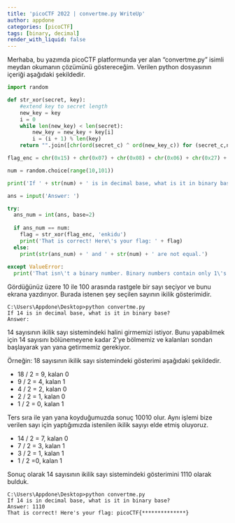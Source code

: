 ```yaml
---
title: 'picoCTF 2022 | convertme.py WriteUp'
author: appdone
categories: [picoCTF]
tags: [binary, decimal]
render_with_liquid: false
---
```


Merhaba, bu yazımda picoCTF platformunda yer alan “convertme.py” isimli meydan okumanın çözümünü göstereceğim. Verilen python dosyasının içeriği aşağıdaki şekildedir.

```py
import random

def str_xor(secret, key):
    #extend key to secret length
    new_key = key
    i = 0
    while len(new_key) < len(secret):
        new_key = new_key + key[i]
        i = (i + 1) % len(key)        
    return "".join([chr(ord(secret_c) ^ ord(new_key_c)) for (secret_c,new_key_c) in zip(secret,new_key)])

flag_enc = chr(0x15) + chr(0x07) + chr(0x08) + chr(0x06) + chr(0x27) + chr(0x21) + chr(0x23) + chr(0x15) + chr(0x5f) + chr(0x05) + chr(0x08) + chr(0x2a) + chr(0x1c) + chr(0x5e) + chr(0x1e) + chr(0x1b) + chr(0x3b) + chr(0x17) + chr(0x51) + chr(0x5b) + chr(0x58) + chr(0x5c) + chr(0x3b) + chr(0x42) + chr(0x57) + chr(0x5c) + chr(0x0d) + chr(0x5f) + chr(0x06) + chr(0x46) + chr(0x5c) + chr(0x13)

num = random.choice(range(10,101))

print('If ' + str(num) + ' is in decimal base, what is it in binary base?')

ans = input('Answer: ')

try:
  ans_num = int(ans, base=2)
  
  if ans_num == num:
    flag = str_xor(flag_enc, 'enkidu')
    print('That is correct! Here\'s your flag: ' + flag)
  else:
    print(str(ans_num) + ' and ' + str(num) + ' are not equal.')
  
except ValueError:
  print('That isn\'t a binary number. Binary numbers contain only 1\'s and 0\'s')
```

Gördüğünüz üzere 10 ile 100 arasında rastgele bir sayı seçiyor ve bunu ekrana yazdırıyor. Burada istenen şey seçilen sayının ikilik gösterimidir.

```console
C:\Users\Appdone\Desktop>python convertme.py
If 14 is in decimal base, what is it in binary base?
Answer:
```

14 sayısının ikilik sayı sistemindeki halini girmemizi istiyor. Bunu yapabilmek için 14 sayısını bölünemeyene kadar 2'ye bölmemiz ve kalanları sondan başlayarak yan yana getirmemiz gerekiyor.

Örneğin: 18 sayısının ikilik sayı sistemindeki gösterimi aşağıdaki şekildedir.
- 18 / 2 = 9, kalan 0
- 9 / 2 = 4, kalan 1
- 4 / 2 = 2, kalan 0
- 2 / 2 = 1, kalan 0
- 1 / 2 = 0, kalan 1

Ters sıra ile yan yana koyduğumuzda sonuç 10010 olur. Aynı işlemi bize verilen sayı için yaptığımızda istenilen ikilik sayıyı elde etmiş oluyoruz.

- 14 / 2 = 7, kalan 0
- 7 / 2 = 3, kalan 1
- 3 / 2 = 1, kalan 1
- 1 / 2 =0, kalan 1

Sonuç olarak 14 sayısının ikilik sayı sistemindeki gösterimini 1110 olarak bulduk.

```console
C:\Users\Appdone\Desktop>python convertme.py
If 14 is in decimal base, what is it in binary base?
Answer: 1110
That is correct! Here's your flag: picoCTF{**************}
```
